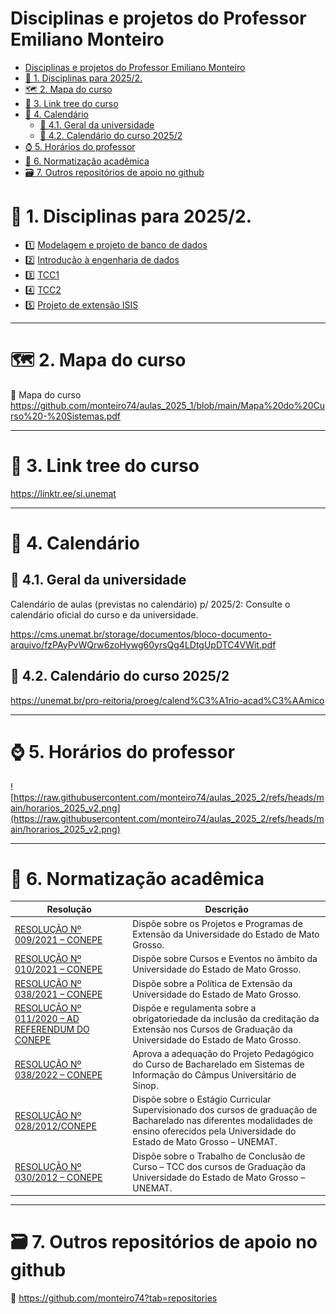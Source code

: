 # Disciplinas e projetos do Professor Emiliano Monteiro

- [Disciplinas e projetos do Professor Emiliano Monteiro](#disciplinas-e-projetos-do-professor-emiliano-monteiro)
- [🎯 1. Disciplinas para 2025/2.](#-1-disciplinas-para-20252)
- [🗺️ 2. Mapa do curso](#️-2-mapa-do-curso)
- [🌳 3. Link tree do curso](#-3-link-tree-do-curso)
- [📅 4. Calendário](#-4-calendário)
  - [📅 4.1. Geral da universidade](#-41-geral-da-universidade)
  - [📅 4.2. Calendário do curso 2025/2](#-42-calendário-do-curso-20252)
- [⌚ 5. Horários do professor](#-5-horários-do-professor)
- [📓 6. Normatização acadêmica](#-6-normatização-acadêmica)
- [🗃️ 7. Outros repositórios de apoio no github](#️-7-outros-repositórios-de-apoio-no-github)



# 🎯 1. Disciplinas para 2025/2.

* 1️⃣ [Modelagem e projeto de banco de dados](https://github.com/monteiro74/aulas_2025_2/blob/main/projeto_bd/plano_de_ensino.md)
* 2️⃣ [Introdução à engenharia de dados](https://github.com/monteiro74/aulas_2025_2/blob/main/intro_eng_dados/plano_de_ensino.md)
* 3️⃣ [TCC1](https://github.com/monteiro74/aulas_2025_2/blob/main/tcc1/plano_de_ensino.md)
* 4️⃣ [TCC2](https://github.com/monteiro74/aulas_2025_2/blob/main/tcc2/plano_de_ensino.md)
* 5️⃣ [Projeto de extensão ISIS](https://github.com/monteiro74/aulas_2025_2/blob/main/projeto_isis/projeto_isis.md)

---
# 🗺️ 2. Mapa do curso

🧭 Mapa do curso
https://github.com/monteiro74/aulas_2025_1/blob/main/Mapa%20do%20Curso%20-%20Sistemas.pdf

---
# 🌳 3. Link tree do curso

https://linktr.ee/si.unemat

---
# 📅 4. Calendário 

## 📅 4.1. Geral da universidade

Calendário de aulas (previstas no calendário) p/ 2025/2: Consulte o calendário oficial do curso e da universidade.

https://cms.unemat.br/storage/documentos/bloco-documento-arquivo/fzPAyPvWQrw6zoHywg60yrsQg4LDtgUpDTC4VWit.pdf

## 📅 4.2. Calendário do curso 2025/2

https://unemat.br/pro-reitoria/proeg/calend%C3%A1rio-acad%C3%AAmico

---
# ⌚ 5. Horários do professor

![https://raw.githubusercontent.com/monteiro74/aulas_2025_2/refs/heads/main/horarios_2025_v2.png](https://raw.githubusercontent.com/monteiro74/aulas_2025_2/refs/heads/main/horarios_2025_v2.png)

---
# 📓 6. Normatização acadêmica


| Resolução | Descrição |
|-----------|-----------|
|[RESOLUÇÃO Nº 009/2021 – CONEPE](https://www.unemat.br/resolucoes/resolucoes/consuni/4673_res_consuni_9_2021.pdf) | Dispõe sobre os Projetos e Programas de Extensão da Universidade do Estado de Mato Grosso.|
|[RESOLUÇÃO Nº 010/2021 – CONEPE](https://www.unemat.br/resolucoes/resolucoes/conepe/4486_res_conepe_10_2021.pdf) | Dispõe sobre Cursos e Eventos no âmbito da Universidade do Estado de Mato Grosso.|
|[RESOLUÇÃO Nº 038/2021 – CONEPE](https://www.unemat.br/resolucoes/resolucoes/conepe/4536_res_conepe_38_2021.pdf) | Dispõe sobre a Política de Extensão da Universidade do Estado de Mato Grosso.|
|[RESOLUÇÃO Nº 011/2020 – AD REFERENDUM DO CONEPE](https://portal.unemat.br/media/files/Resolu%C3%A7%C3%A3o%20de%20Credita%C3%A7%C3%A3o%20011_2020.pdf) | Dispõe e regulamenta sobre a obrigatoriedade da inclusão da creditação da Extensão nos Cursos de Graduação da Universidade do Estado de Mato Grosso.|
|[RESOLUÇÃO Nº 038/2022 – CONEPE](https://cms.unemat.br/download/documentos/bloco-documento-arquivo/Z7V40ETDcn8Cqz3NvXE48T1LMV2uuD0M1FuxRsb7/Ppc-de-Sistemas-de-Informacao-Resolucao-no-0382022-Conepe.pdf) | Aprova a adequação do Projeto Pedagógico do Curso de Bacharelado em Sistemas de Informação do Câmpus Universitário de Sinop.|
|[RESOLUÇÃO Nº 028/2012/CONEPE](https://portal.unemat.br/media/oldfiles/proeg/docs/resolucoes/resolucao_028-2012-conepe_estagio_curricular_bacharelado.pdf)|Dispõe sobre o Estágio Curricular Supervisionado dos cursos de graduação de Bacharelado nas diferentes modalidades de ensino oferecidos pela Universidade do Estado de Mato Grosso – UNEMAT.|
|[RESOLUÇÃO Nº 030/2012 – CONEPE](https://www.unemat.br/proeg/docs/resolucoes/resolucao_030_2012_conepe_tcc.pdf) | Dispõe sobre o Trabalho de Conclusão de Curso – TCC dos cursos de Graduação da Universidade do Estado de Mato Grosso – UNEMAT.|


---
# 🗃️ 7. Outros repositórios de apoio no github

🛑 https://github.com/monteiro74?tab=repositories

